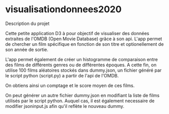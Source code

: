 # visualisationdonnees2020
Description du projet


Cette petite application D3 à pour objectif de visualiser des données extraites de l'OMDB (Open Movie Database) grâce à son api.
L'app permet de chercher un film spécifique en fonction de son titre et optionellement de son année de sortie.

L'app permet également de créer un histogramme de comparaison entre des films de différents genres ou de différentes époques.
A cette fin, on utilise 100 films aléatoires stockés dans dummy.json, un fichier généré par le script python (script.py) a partir de l'api de l'OMDB.

On obtiens ainsi un comptage et le score moyen de ces films. 


On peut générer un autre fichier dummy.json en modifiant la liste de films utilisés par le script python. Auquel cas, il est également necessaire de modifier jsoninput.js afin qu'il reflète le nouveau dummy.